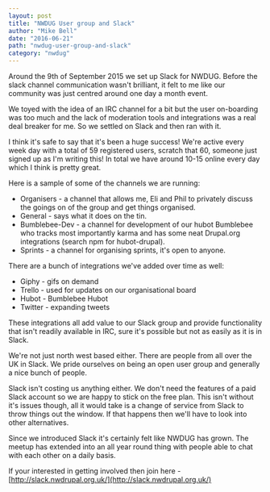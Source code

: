 ```yaml
---
layout: post
title: "NWDUG User group and Slack"
author: "Mike Bell"
date: "2016-06-21"
path: "nwdug-user-group-and-slack"
category: "nwdug"
---
```

Around the 9th of September 2015 we set up Slack for NWDUG. Before the slack channel communication wasn't brilliant, it felt to me like our community was just centred around one day a month event.

We toyed with the idea of an IRC channel for a bit but the user on-boarding was too much and the lack of moderation tools and integrations was a real deal breaker for me. So we settled on Slack and then ran with it.

I think it's safe to say that it's been a huge success! We're active every week day with a total of 59 registered users, scratch that 60, someone just signed up as I'm writing this! In total we have around 10-15 online every day which I think is pretty great.

Here is a sample of some of the channels we are running:

* Organisers - a channel that allows me, Eli and Phil to privately discuss the goings on of the group and get things organised.
* General - says what it does on the tin.
* Bumblebee-Dev - a channel for development of our hubot Bumblebee who tracks most importantly karma and has some neat Drupal.org integrations (search npm for hubot-drupal).
* Sprints - a channel for organising sprints, it's open to anyone.

There are a bunch of integrations we've added over time as well:

* Giphy - gifs on demand
* Trello - used for updates on our organisational board
* Hubot - Bumblebee Hubot
* Twitter - expanding tweets

These integrations all add value to our Slack group and provide functionality that isn't readily available in IRC, sure it's possible but not as easily as it is in Slack.

We're not just north west based either. There are people from all over the UK in Slack. We pride ourselves on being an open user group and generally a nice bunch of people.

Slack isn't costing us anything either. We don't need the features of a paid Slack account so we are happy to stick on the free plan. This isn't without it's issues though, all it would take is a change of service from Slack to throw things out the window. If that happens then we'll have to look into other alternatives.

Since we introduced Slack it's certainly felt like NWDUG has grown. The meetup has extended into an all year round thing with people able to chat with each other on a daily basis.

If your interested in getting involved then join here - [http://slack.nwdrupal.org.uk/](http://slack.nwdrupal.org.uk/)
